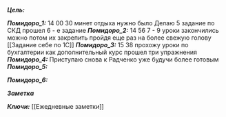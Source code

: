 
***Цель:***  

***Помидоро_1:*** 14 00
30 минет отдыха нужно было
Делаю 5 задание по СКД
прошел 6 - е задание
***Помидоро_2:*** 14 56
7 - 9 уроки закончились
можно потом их закрепить пройдя еще раз на более свежую голову 
[[Задание себе по 1С]]
***Помидоро_3:***  15 38
прохожу уроки по бухгалтерии как дополнительный курс 
прошел три упражнения
***Помидоро_4:*** 
Приступаю снова к Радченко уже будучи более готовым 
***Помидоро_5:*** 

***Помидоро_6:*** 

***Заметка*** 


***Ключи:*** [[Ежедневные заметки]]
